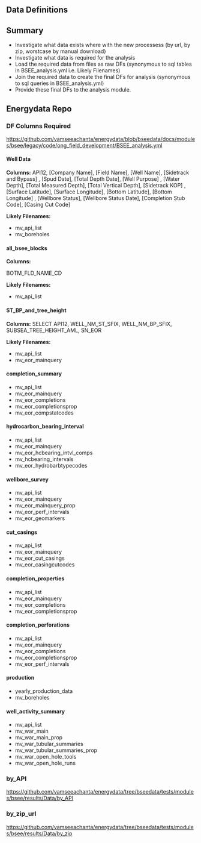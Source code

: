 ## Data Definitions

## Summary

- Investigate what data exists where with the new processess (by url, by zip, worstcase by manual download)
- Investigate what data is required for the analysis
- Load the required data from files as raw DFs (synonymous to sql tables in BSEE_analysis.yml i.e. Likely Filenames)
- Join the required data to create the final DFs for analysis (synonymous to sql queries in BSEE_analysis.yml)
- Provide these final DFs to the analysis module.

## Energydata Repo

### DF Columns Required

<https://github.com/vamseeachanta/energydata/blob/bseedata/docs/modules/bsee/legacy/code/ong_field_development/BSEE_analysis.yml>

#### Well Data

**Columns:**
API12, [Company Name], [Field Name], [Well Name], [Sidetrack and Bypass]
            , [Spud Date], [Total Depth Date], [Well Purpose]
            , [Water Depth], [Total Measured Depth], [Total Vertical Depth], [Sidetrack KOP]
            , [Surface Latitude], [Surface Longitude], [Bottom Latitude], [Bottom Longitude]
            , [Wellbore Status], [Wellbore Status Date], [Completion Stub Code], [Casing Cut Code]

**Likely Filenames:**

- mv_api_list
- mv_boreholes

#### all_bsee_blocks

**Columns:**

BOTM_FLD_NAME_CD

**Likely Filenames:**

- mv_api_list

#### ST_BP_and_tree_height

**Columns:**
SELECT API12, WELL_NM_ST_SFIX, WELL_NM_BP_SFIX, SUBSEA_TREE_HEIGHT_AML, SN_EOR

**Likely Filenames:**

- mv_api_list
- mv_eor_mainquery

#### completion_summary

- mv_api_list
- mv_eor_mainquery
- mv_eor_completions
- mv_eor_completionsprop
- mv_eor_compstatcodes

#### hydrocarbon_bearing_interval

- mv_api_list
- mv_eor_mainquery
- mv_eor_hcbearing_intvl_comps
- mv_hcbearing_intervals
- mv_eor_hydrobarbtypecodes

#### wellbore_survey

- mv_api_list
- mv_eor_mainquery
- mv_eor_mainquery_prop
- mv_eor_perf_intervals
- mv_eor_geomarkers

#### cut_casings

- mv_api_list
- mv_eor_mainquery
- mv_eor_cut_casings
- mv_eor_casingcutcodes

#### completion_properties

- mv_api_list
- mv_eor_mainquery
- mv_eor_completions
- mv_eor_completionsprop

#### completion_perforations

- mv_api_list
- mv_eor_mainquery
- mv_eor_completions
- mv_eor_completionsprop
- mv_eor_perf_intervals

#### production

- yearly_production_data
- mv_boreholes

#### well_activity_summary

- mv_api_list
- mv_war_main
- mv_war_main_prop
- mv_war_tubular_summaries
- mv_war_tubular_summaries_prop
- mv_war_open_hole_tools
- mv_war_open_hole_runs

### by_API

<https://github.com/vamseeachanta/energydata/tree/bseedata/tests/modules/bsee/results/Data/by_API>

### by_zip_url

<https://github.com/vamseeachanta/energydata/tree/bseedata/tests/modules/bsee/results/Data/by_zip>
